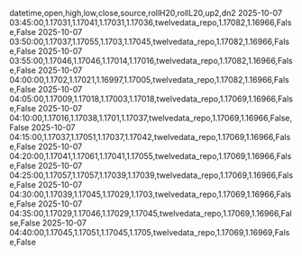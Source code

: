 datetime,open,high,low,close,source,rollH20,rollL20,up2,dn2
2025-10-07 03:45:00,1.17031,1.17041,1.17031,1.17036,twelvedata_repo,1.17082,1.16966,False,False
2025-10-07 03:50:00,1.17037,1.17055,1.1703,1.17045,twelvedata_repo,1.17082,1.16966,False,False
2025-10-07 03:55:00,1.17046,1.17046,1.17014,1.17016,twelvedata_repo,1.17082,1.16966,False,False
2025-10-07 04:00:00,1.1702,1.17021,1.16997,1.17005,twelvedata_repo,1.17082,1.16966,False,False
2025-10-07 04:05:00,1.17009,1.17018,1.17003,1.17018,twelvedata_repo,1.17069,1.16966,False,False
2025-10-07 04:10:00,1.17016,1.17038,1.1701,1.17037,twelvedata_repo,1.17069,1.16966,False,False
2025-10-07 04:15:00,1.17037,1.17051,1.17037,1.17042,twelvedata_repo,1.17069,1.16966,False,False
2025-10-07 04:20:00,1.17041,1.17061,1.17041,1.17055,twelvedata_repo,1.17069,1.16966,False,False
2025-10-07 04:25:00,1.17057,1.17057,1.17039,1.17039,twelvedata_repo,1.17069,1.16966,False,False
2025-10-07 04:30:00,1.17039,1.17045,1.17029,1.1703,twelvedata_repo,1.17069,1.16966,False,False
2025-10-07 04:35:00,1.17029,1.17046,1.17029,1.17045,twelvedata_repo,1.17069,1.16966,False,False
2025-10-07 04:40:00,1.17045,1.17051,1.17045,1.1705,twelvedata_repo,1.17069,1.16969,False,False
